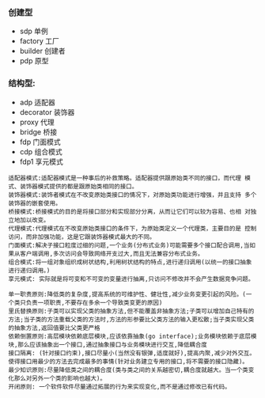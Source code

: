 


### 创建型
* sdp 单例
* factory 工厂
* builder 创建者
* pdp    原型


### 结构型:
* adp      适配器
* decorator 装饰器
* proxy 代理
* bridge 桥接
* fdp    门面模式
* cdp    组合模式
* fdp1   享元模式

```
适配器模式:适配器模式是一种事后的补救策略。适配器提供跟原始类不同的接口，而代理 模式、装饰器模式提供的都是跟原始类相同的接口。
装饰器模式:装饰者模式在不改变原始类接口的情况下，对原始类功能进行增强，并且支持 多个装饰器的嵌套使用。
桥接模式:桥接模式的目的是将接口部分和实现部分分离，从而让它们可以较为容易、也相 对独立地加以改变。
代理模式:代理模式在不改变原始类接口的条件下，为原始类定义一个代理类，主要目的是 控制访问，而非加强功能，这是它跟装饰器模式最大的不同。
门面模式:解决子接口粒度过细的问题,一个业务(分布式业务)可能需要多个接口配合调用,当如果从客户端调用,多次访问会导致网络开支过大,而且无法兼容分布式业务。
组合模式:将一组对象组织成树状结构,利用树状结构的特点,进行递归调用(以统一的接口抽象进行递归调用。)
享元模式: 实际就是将可变和不可变的变量进行抽离,只访问不修改并不会产生数据竞争问题。
```






```     
单一职责原则:降低类的复杂度,提高系统的可维护性、健壮性,减少业务变更引起的风险。(一个类只负责一项职责,不要存在多余一个导致类变更的原因)
里氏替换原则:子类可以实现父类的抽象方法,但不能覆盖非抽象方法;子类可以增加自己特有的方法;当子类的方法重载父类的方法时,方法的形参要比父类方法的输入更松散;当子类实现父类的抽象方法,返回值要比父类更严格
依赖倒置原则:高层模块依赖底层模块,应该依靠抽象(go interface);业务模块依赖于底层模块,那么应该抽象出一个接口,通过抽象接口与业务模块进行交互,降低耦合度
接口隔离: (针对接口约束),接口尽量小(当然没有银弹,适度就好),提高内聚,减少对外交互。使得接口用最少的方法去完成最多的事情(针对业务建立专用的接口,将不需要的接口隐藏)。
最少知识原则:尽量降低类之间的耦合度(类与类之间的关系越密切,耦合度就越大。当一个类变化那么对另外一个类的影响也越大)。
开闭原则: 一个软件软件尽量通过拓展的行为来实现变化,而不是通过修改已有代码。
```